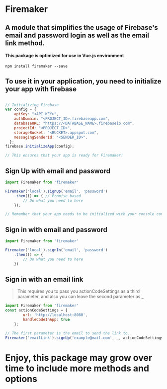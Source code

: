 # Firemaker 

## A module that simplifies the usage of Firebase's email and password login as well as the email link method.

#### This package is optimized for use in Vue.js environment

```console
npm install firemaker --save
```

## To use it in your application, you need to initialize your app with firebase

```javascript

// Initializing Firebase
var config = {
    apiKey: "<API_KEY>",
    authDomain: "<PROJECT_ID>.firebaseapp.com",
    databaseURL: "https://<DATABASE_NAME>.firebaseio.com",
    projectId: "<PROJECT_ID>",
    storageBucket: "<BUCKET>.appspot.com",
    messagingSenderId: "<SENDER_ID>",
  };
firebase.initializeApp(config);

// This ensures that your app is ready for Firemaker!
```

## Sign Up with email and password

```javascript
import Firemaker from 'firemaker'

Firemaker('local').signUp('email', 'password')
    .then(() => { // Promise based
        // Do what you need to here
    });

// Remember that your app needs to be initialized with your console config and activated in Firebase console
```

## Sign in with email and password

```javascript
import Firemaker from 'firemaker'

Firemaker('local').signIn('email', 'password')
    .then(() => {
        // Do what you need to here
    })
```

## Sign in with an email link
> This requires you to pass you actionCodeSettings as a third parameter, and also you can leave the second parameter as _

```javascript
import Firemaker from 'firemaker'
const actionCodeSettings = {
        url: 'http://localhost:8080',
        handleCodeInApp: true
    };

// The first parameter is the email to send the link to.
Firemaker('emailLink').signUp('example@mail.com', _, actionCodeSettings);
```

# Enjoy, this package may grow over time to include more methods and options